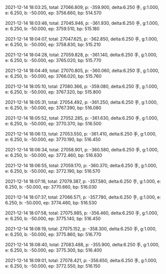 2021-12-14 18:03:25, total: 27066.809, p: -359.900, delta:6.250 手, g:1.000, e: 6.250, b: -50.000, ep: 3756.660, bp: 514.570

2021-12-14 18:03:46, total: 27045.946, p: -361.930, delta:6.250 手, g:1.000, e: 6.250, b: -50.000, ep: 3759.510, bp: 515.180

2021-12-14 18:04:07, total: 27047.625, p: -362.850, delta:6.250 手, g:1.000, e: 6.250, b: -50.000, ep: 3758.830, bp: 515.210

2021-12-14 18:04:28, total: 27059.828, p: -361.140, delta:6.250 手, g:1.000, e: 6.250, b: -50.000, ep: 3765.020, bp: 515.770

2021-12-14 18:04:49, total: 27070.805, p: -360.060, delta:6.250 手, g:1.000, e: 6.250, b: -50.000, ep: 3766.020, bp: 515.760

2021-12-14 18:05:10, total: 27080.366, p: -359.080, delta:6.250 手, g:1.000, e: 6.250, b: -50.000, ep: 3767.320, bp: 515.800

2021-12-14 18:05:31, total: 27054.492, p: -361.250, delta:6.250 手, g:1.000, e: 6.250, b: -50.000, ep: 3767.390, bp: 516.080

2021-12-14 18:05:52, total: 27052.285, p: -361.630, delta:6.250 手, g:1.000, e: 6.250, b: -50.000, ep: 3770.370, bp: 516.500

2021-12-14 18:06:13, total: 27053.550, p: -361.410, delta:6.250 手, g:1.000, e: 6.250, b: -50.000, ep: 3770.190, bp: 516.450

2021-12-14 18:06:34, total: 27058.901, p: -360.580, delta:6.250 手, g:1.000, e: 6.250, b: -50.000, ep: 3772.460, bp: 516.630

2021-12-14 18:06:55, total: 27059.170, p: -360.370, delta:6.250 手, g:1.000, e: 6.250, b: -50.000, ep: 3772.190, bp: 516.570

2021-12-14 18:07:16, total: 27079.387, p: -357.580, delta:6.250 手, g:1.000, e: 6.250, b: -50.000, ep: 3770.660, bp: 516.030

2021-12-14 18:07:37, total: 27066.571, p: -357.780, delta:6.250 手, g:1.000, e: 6.250, b: -50.000, ep: 3774.460, bp: 516.530

2021-12-14 18:07:58, total: 27075.985, p: -356.460, delta:6.250 手, g:1.000, e: 6.250, b: -50.000, ep: 3775.140, bp: 516.450

2021-12-14 18:08:19, total: 27075.152, p: -358.300, delta:6.250 手, g:1.000, e: 6.250, b: -50.000, ep: 3775.860, bp: 516.770

2021-12-14 18:08:40, total: 27083.488, p: -355.900, delta:6.250 手, g:1.000, e: 6.250, b: -50.000, ep: 3775.300, bp: 516.400

2021-12-14 18:09:01, total: 27078.421, p: -356.650, delta:6.250 手, g:1.000, e: 6.250, b: -50.000, ep: 3772.550, bp: 516.150